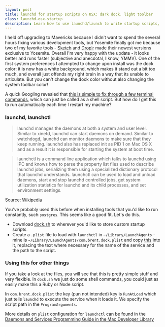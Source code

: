 ```yaml
---
layout: post
title: launchd for startup scripts on OSX: dark dock, light toolbar
class: launchd-osx-startup
description: Learn how to use launchd/launch to write startup scripts, and make OSX Yosemite look prettier in the process.
---
```


I held off upgrading to Mavericks because I didn't want to spend the
several hours fixing various development tools, but Yosemite finally got
me because two of my favorite tools -
[Sketch](http://bohemiancoding.com/sketch/) and
[Droplr](https://droplr.com/) made their newest versions exclusive to
Yosemite. Overall I'm very happy with the update - it looks better and
runs faster (subjective and anecdotal, I know, YMMV). One of the first
system preferences I attempted to change upon install was the dock
color: it is now has a white background, which makes it stand out a bit
too much, and overall just offends my right brain in a way that its
unable to articulate. But you can't change the dock color without also
changing the system toolbar color!

A quick Googling revealed that [this is simple to fix through a few
terminal commands](http://robservatory.com/yosemite-dark-dock-and-app-switcher-with-light-menu-bar/),
which can just be called as a shell script. But how do I get this to run
automatically each time I restart my machine?

### launchd, launchctl

> launchd manages the daemons at both a system and user level. Similar
> to xinetd, launchd can start daemons on demand. Similar to watchdogd,
> launchd can monitor daemons to make sure that they keep running.
> launchd also has replaced init as PID 1 on Mac OS X and as a result it
> is responsible for starting the system at boot time.

> launchctl is a command line application which talks to launchd using
> IPC and knows how to parse the property list files used to describe
> launchd jobs, serializing them using a specialized dictionary protocol
> that launchd understands. launchctl can be used to load and unload
> daemons, start and stop launchd controlled jobs, get system
> utilization statistics for launchd and its child processes, and set
> environment settings.

Source: [Wikipedia](http://www.wikiwand.com/en/Launchd)

You've probably used this before when installing tools that you'd like
to run constantly, such `postgres`. This seems like a good fit. Let's do
this.

- Download [dock.sh](https://gist.github.com/brentvatne/632041136e2fb40527ee) to wherever you'd like
to store custom startup scripts.
- Create a `.plist` file to load with `launchctl` in
  `~/Library/LaunchAgents` - mine is
`~/Library/LaunchAgents/com.brent.dock.plist` and copy
[this](https://gist.github.com/brentvatne/6ba6a5ff7bac76dfbf6e) into it,
replacing the text where necessary for the name of the service and the
path to the script.

### Using this for other things

If you take a look at the files, you will see that this is pretty simple
stuff and very flexible. In `dock.sh` we just do some shell commands,
you could just as easily make this a Ruby or Node script.

In `com.brent.dock.plist` the key (pun not intended) key is `RunAtLoad`
which just tells `launchd` to execute the service when it loads it. We
specify the script path in the `ProgramArguments`.

More details on `plist` configuration for `launchctl` can be found in
the [Daemons and Services Programming Guide in the Mac Developer
Library](https://developer.apple.com/library/mac/documentation/MacOSX/Conceptual/BPSystemStartup/Chapters/CreatingLaunchdJobs.html#//apple_ref/doc/uid/10000172i-SW7-BCIEDDBJ)
